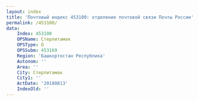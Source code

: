 ```yaml
---
layout: index
title: 'Почтовый индекс 453100: отделение почтовой связи Почты России'
permalink: /453100/
data:
    Index: 453100
    OPSName: Стерлитамак
    OPSType: О
    OPSSubm: 453169
    Region: 'Башкортостан Республика'
    Autonom: ''
    Area: ''
    City: Стерлитамак
    City1: ''
    ActDate: '20180813'
    IndexOld: ''
---
```

